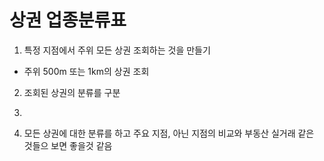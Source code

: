 # 상권 업종분류표

1. 특정 지점에서 주위 모든 상권 조회하는 것을 만들기
  - 주위 500m 또는 1km의 상권 조회
2. 조회된 상권의 분류를 구분
3. 

3. 모든 상권에 대한 분류를 하고 주요 지점, 아닌 지점의 비교와 부동산 실거래 같은 것들으 보면 좋을것 같음



